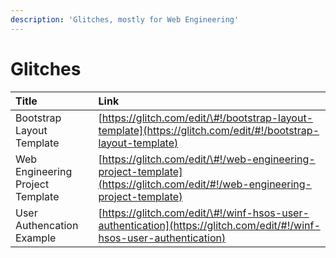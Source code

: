 ```yaml
---
description: 'Glitches, mostly for Web Engineering'
---
```


# Glitches

| Title | Link |
| :--- | :--- |
| Bootstrap Layout Template | [https://glitch.com/edit/\#!/bootstrap-layout-template](https://glitch.com/edit/#!/bootstrap-layout-template) |
| Web Engineering Project Template | [https://glitch.com/edit/\#!/web-engineering-project-template](https://glitch.com/edit/#!/web-engineering-project-template) |
| User Authencation Example | [https://glitch.com/edit/\#!/winf-hsos-user-authentication](https://glitch.com/edit/#!/winf-hsos-user-authentication) |



